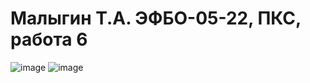 # Малыгин Т.А.  ЭФБО-05-22, ПКС, работа 6

![image](https://github.com/user-attachments/assets/c13ddc60-611a-4af4-9fbb-26dd9f2404bb)
![image](https://github.com/user-attachments/assets/94574e4d-d8c9-41ac-8300-486506462e15)

